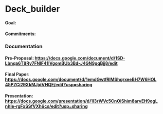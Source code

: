 # Deck_builder

#### Goal: 
#### Commitments:

### Documentation
#### Pre-Proposal: https://docs.google.com/document/d/1SD-Lbnqa6T8Ry7FNIF41lVgomBUb3Bd-J4GN9pqBjj8/edit
#### Final Paper: https://docs.google.com/document/d/1emdGwtfRlMShgrxeeBH7W6HOL45PZCi29XkMJjdVHQE/edit?usp=sharing
#### Presentation: https://docs.google.com/presentation/d/1l3rWVc5CnOiShim8arvEH9ogLnhle-rgFxSSfVXh6cs/edit?usp=sharing
